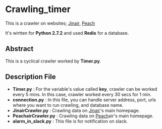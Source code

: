 # Crawling_timer

This is a crawler on websites; [Jinair](http://www.jinair.com/), [Peach](http://www.flypeach.com/pc/kr)

It's wirtten for **Python 2.7.2** and used **Redis** for a database.

Abstract
---
This is a cyclical crawler worked by **Timer.py**.

Description File
---
- **Timer.py** : For the variable's value called **key**, crawler can be worked every 5 mins. In this case, crawler worked every 30 secs for 1 min.
- **connection.py** : In this file, you can handle server address, port, urls where you want to run crawling, and database name.
- **JinairCrawler.py** : Crawling data on [Jinair](http://www.jinair.com/)'s main homepage.
- **PeachairCrawler.py** : Crawling data on [Peach](http://www.flypeach.com/pc/kr)air's main homepage.
- **alarm_in_slack.py** : This file is for notification on slack.
